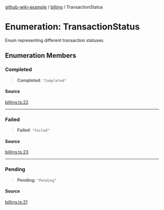 [github-wiki-example](../wiki/Home) / [billing](../wiki/billing) / TransactionStatus

# Enumeration: TransactionStatus

Enum representing different transaction statuses.

## Enumeration Members

### Completed

> **Completed**: `"Completed"`

#### Source

[billing.ts:22](https://github.com/tgreyuk/typedoc-plugin-markdown-examples/blob/f2f7ac0/examples/04-typedoc-github-wiki-theme/src/billing.ts#L22)

***

### Failed

> **Failed**: `"Failed"`

#### Source

[billing.ts:23](https://github.com/tgreyuk/typedoc-plugin-markdown-examples/blob/f2f7ac0/examples/04-typedoc-github-wiki-theme/src/billing.ts#L23)

***

### Pending

> **Pending**: `"Pending"`

#### Source

[billing.ts:21](https://github.com/tgreyuk/typedoc-plugin-markdown-examples/blob/f2f7ac0/examples/04-typedoc-github-wiki-theme/src/billing.ts#L21)
